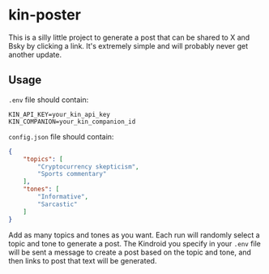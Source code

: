 # kin-poster

This is a silly little project to generate a post that can be shared to X and Bsky by clicking a link. It's extremely simple and will probably never get another update.

## Usage

`.env` file should contain:

```
KIN_API_KEY=your_kin_api_key
KIN_COMPANION=your_kin_companion_id
```

`config.json` file should contain:
```json
{
    "topics": [
        "Cryptocurrency skepticism",
        "Sports commentary"
    ],
    "tones": [
        "Informative",
        "Sarcastic"
    ]
}
```

Add as many topics and tones as you want. Each run will randomly select a topic and tone to generate a post. The Kindroid you specify in your `.env` file will be sent a message to create a post based on the topic and tone, and then links to post that text will be generated.

